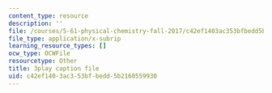```yaml
---
content_type: resource
description: ''
file: /courses/5-61-physical-chemistry-fall-2017/c42ef1403ac353bfbedd5b2160559930_BEs4K6LSGzo.vtt
file_type: application/x-subrip
learning_resource_types: []
ocw_type: OCWFile
resourcetype: Other
title: 3play caption file
uid: c42ef140-3ac3-53bf-bedd-5b2160559930
---
```

